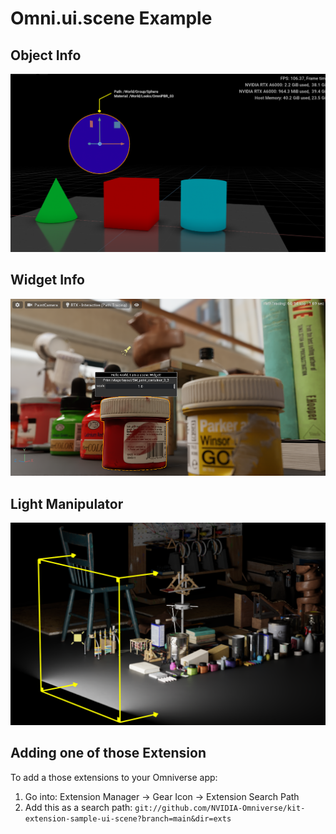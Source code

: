# Omni.ui.scene Example 

## Object Info

[![Object Info](exts/omni.example.ui_scene.object_info/data/preview.png)](https://github.com/NVIDIA-Omniverse/kit-extension-sample-ui-scene/tree/main/exts/omni.example.ui_scene.object_info)

## Widget Info

[![Widget Info](exts/omni.example.ui_scene.widget_info/data/preview.png)](https://github.com/NVIDIA-Omniverse/kit-extension-sample-ui-scene/tree/main/exts/omni.example.ui_scene.widget_info)

## Light Manipulator

[![Light Manipulator](exts/omni.example.ui_scene.light_manipulator/data/preview.png)](https://github.com/NVIDIA-Omniverse/kit-extension-sample-ui-scene/tree/main/exts/omni.example.ui_scene.light_manipulator)


## Adding one of those Extension

To add a those extensions to your Omniverse app:
1. Go into: Extension Manager -> Gear Icon -> Extension Search Path
2. Add this as a search path: `git://github.com/NVIDIA-Omniverse/kit-extension-sample-ui-scene?branch=main&dir=exts`

